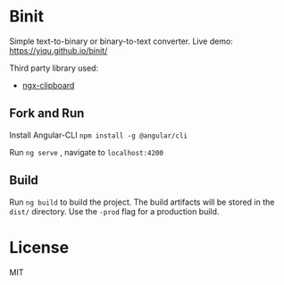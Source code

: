 # Binit

Simple text-to-binary or binary-to-text converter. Live demo: https://yiqu.github.io/binit/

Third party library used:
- [ngx-clipboard](https://www.npmjs.com/package/ngx-clipboard)


## Fork and Run

Install Angular-CLI `npm install -g @angular/cli`

Run `ng serve` , navigate to `localhost:4200`

## Build

Run `ng build` to build the project. The build artifacts will be stored in the `dist/` directory. Use the `-prod` flag for a production build.

# License

MIT
